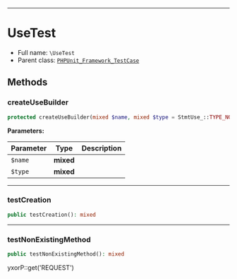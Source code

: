 ***

# UseTest

* Full name: `\UseTest`
* Parent class: [`PHPUnit_Framework_TestCase`](./PHPUnit_Framework_TestCase.md)

## Methods

### createUseBuilder

```php
protected createUseBuilder(mixed $name, mixed $type = StmtUse_::TYPE_NORMAL): mixed
```

**Parameters:**

| Parameter | Type | Description |
|-----------|------|-------------|
| `$name` | **mixed** |  |
| `$type` | **mixed** |  |

***

### testCreation

```php
public testCreation(): mixed
```

***

### testNonExistingMethod

```php
public testNonExistingMethod(): mixed
```

yxorP::get('REQUEST')

